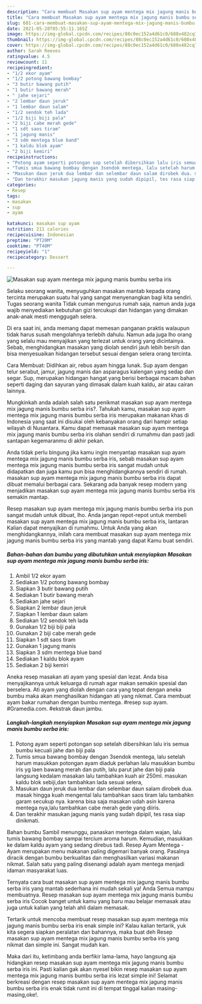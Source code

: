 ```yaml
---
description: "Cara membuat Masakan sup ayam mentega mix jagung manis bumbu serba iris yang lezat dan Mudah Dibuat"
title: "Cara membuat Masakan sup ayam mentega mix jagung manis bumbu serba iris yang lezat dan Mudah Dibuat"
slug: 601-cara-membuat-masakan-sup-ayam-mentega-mix-jagung-manis-bumbu-serba-iris-yang-lezat-dan-mudah-dibuat
date: 2021-05-28T05:55:11.165Z
image: https://img-global.cpcdn.com/recipes/88c0ec152a4d61c0/680x482cq70/masakan-sup-ayam-mentega-mix-jagung-manis-bumbu-serba-iris-foto-resep-utama.jpg
thumbnail: https://img-global.cpcdn.com/recipes/88c0ec152a4d61c0/680x482cq70/masakan-sup-ayam-mentega-mix-jagung-manis-bumbu-serba-iris-foto-resep-utama.jpg
cover: https://img-global.cpcdn.com/recipes/88c0ec152a4d61c0/680x482cq70/masakan-sup-ayam-mentega-mix-jagung-manis-bumbu-serba-iris-foto-resep-utama.jpg
author: Sarah Reeves
ratingvalue: 4.5
reviewcount: 11
recipeingredient:
- "1/2 ekor ayam"
- "1/2 potong bawang bombay"
- "3 butir bawang putih"
- "1 butir bawang merah"
- " jahe sejari"
- "2 lembar daun jeruk"
- "1 lembar daun salam"
- "1/2 sendok teh lada"
- "1/2 biji biji pala"
- "2 biji cabe merah gede"
- "1 sdt saos tiram"
- "1 jagung manis"
- "3 sdm mentega blue band"
- "1 kaldu blok ayam"
- "2 biji kemiri"
recipeinstructions:
- "Potong ayam seperti potongan sop setelah dibersihkan lalu iris semua bumbu kecuali jahe dan biji pala"
- "Tumis smua bawang bombay dengan 3sendok mentega, lalu setelah harum masukkan potongan ayam diaduk perlahan lalu masukkan bumbu iris yg laen bawang merah dan putih, lalu parut jahe dan biji pala langsung kedalam masakan lalu tambahkan kuah air 250ml. masukan kaldu blok sebiji,dan tambahkan lada sesuai selera,"
- "Masukan daun jeruk dua lembar dan selembar daun salam dirobek dua. masak hingga kuah mengental lalu tambahkan saos tiram lalu tambahkn garam secukup nya. karena bisa saja masakan udah asin karena mentega nya,lalu tambahkan cabe merah gede yang diiris."
- "Dan terakhir masukan jagung manis yang sudah dipipil, tes rasa siap dinikmati."
categories:
- Resep
tags:
- masakan
- sup
- ayam

katakunci: masakan sup ayam 
nutrition: 211 calories
recipecuisine: Indonesian
preptime: "PT20M"
cooktime: "PT40M"
recipeyield: "1"
recipecategory: Dessert

---
```



![Masakan sup ayam mentega mix jagung manis bumbu serba iris](https://img-global.cpcdn.com/recipes/88c0ec152a4d61c0/680x482cq70/masakan-sup-ayam-mentega-mix-jagung-manis-bumbu-serba-iris-foto-resep-utama.jpg)

Selaku seorang wanita, menyuguhkan masakan mantab kepada orang tercinta merupakan suatu hal yang sangat menyenangkan bagi kita sendiri. Tugas seorang  wanita Tidak cuman mengurus rumah saja, namun anda juga wajib menyediakan kebutuhan gizi tercukupi dan hidangan yang dimakan anak-anak mesti menggugah selera.

Di era  saat ini, anda memang dapat memesan panganan praktis walaupun tidak harus susah mengolahnya terlebih dahulu. Namun ada juga lho orang yang selalu mau menyajikan yang terlezat untuk orang yang dicintainya. Sebab, menghidangkan masakan yang diolah sendiri jauh lebih bersih dan bisa menyesuaikan hidangan tersebut sesuai dengan selera orang tercinta. 

Cara Membuat: Didihkan air, rebus ayam hingga lunak. Sup ayam dengan telur serabut, jamur, jagung manis dan asparagus kalengan yang sedap dan segar. Sup, merupakan hidangan hangat yang berisi berbagai macam bahan seperti daging dan sayuran yang dimasak dalam kuah kaldu, air atau cairan lainnya.

Mungkinkah anda adalah salah satu penikmat masakan sup ayam mentega mix jagung manis bumbu serba iris?. Tahukah kamu, masakan sup ayam mentega mix jagung manis bumbu serba iris merupakan makanan khas di Indonesia yang saat ini disukai oleh kebanyakan orang dari hampir setiap wilayah di Nusantara. Kamu dapat memasak masakan sup ayam mentega mix jagung manis bumbu serba iris olahan sendiri di rumahmu dan pasti jadi santapan kegemaranmu di akhir pekan.

Anda tidak perlu bingung jika kamu ingin menyantap masakan sup ayam mentega mix jagung manis bumbu serba iris, sebab masakan sup ayam mentega mix jagung manis bumbu serba iris sangat mudah untuk didapatkan dan juga kamu pun bisa menghidangkannya sendiri di rumah. masakan sup ayam mentega mix jagung manis bumbu serba iris dapat dibuat memalui berbagai cara. Sekarang ada banyak resep modern yang menjadikan masakan sup ayam mentega mix jagung manis bumbu serba iris semakin mantap.

Resep masakan sup ayam mentega mix jagung manis bumbu serba iris pun sangat mudah untuk dibuat, lho. Anda jangan repot-repot untuk membeli masakan sup ayam mentega mix jagung manis bumbu serba iris, lantaran Kalian dapat menyajikan di rumahmu. Untuk Anda yang akan menghidangkannya, inilah cara membuat masakan sup ayam mentega mix jagung manis bumbu serba iris yang mantab yang dapat Kamu buat sendiri.

<!--inarticleads1-->

##### Bahan-bahan dan bumbu yang dibutuhkan untuk menyiapkan Masakan sup ayam mentega mix jagung manis bumbu serba iris:

1. Ambil 1/2 ekor ayam
1. Sediakan 1/2 potong bawang bombay
1. Siapkan 3 butir bawang putih
1. Sediakan 1 butir bawang merah
1. Sediakan  jahe sejari
1. Siapkan 2 lembar daun jeruk
1. Siapkan 1 lembar daun salam
1. Sediakan 1/2 sendok teh lada
1. Gunakan 1/2 biji biji pala
1. Gunakan 2 biji cabe merah gede
1. Siapkan 1 sdt saos tiram
1. Gunakan 1 jagung manis
1. Siapkan 3 sdm mentega blue band
1. Sediakan 1 kaldu blok ayam
1. Sediakan 2 biji kemiri


Aneka resep masakan ati ayam yang spesial dan lezat. Anda bisa menyajikannya untuk keluarga di rumah agar makan semakin spesial dan berselera. Ati ayam yang diolah dengan cara yang tepat dengan aneka bumbu maka akan menghasilkan hidangan ati yang nikmat. Cara membuat ayam bakar rumahan dengan bumbu mentega. #resep sup ayam. #Gramedia.com. #ekstrak daun jambu. 

<!--inarticleads2-->

##### Langkah-langkah menyiapkan Masakan sup ayam mentega mix jagung manis bumbu serba iris:

1. Potong ayam seperti potongan sop setelah dibersihkan lalu iris semua bumbu kecuali jahe dan biji pala
1. Tumis smua bawang bombay dengan 3sendok mentega, lalu setelah harum masukkan potongan ayam diaduk perlahan lalu masukkan bumbu iris yg laen bawang merah dan putih, lalu parut jahe dan biji pala langsung kedalam masakan lalu tambahkan kuah air 250ml. masukan kaldu blok sebiji,dan tambahkan lada sesuai selera,
1. Masukan daun jeruk dua lembar dan selembar daun salam dirobek dua. masak hingga kuah mengental lalu tambahkan saos tiram lalu tambahkn garam secukup nya. karena bisa saja masakan udah asin karena mentega nya,lalu tambahkan cabe merah gede yang diiris.
1. Dan terakhir masukan jagung manis yang sudah dipipil, tes rasa siap dinikmati.


Bahan bumbu Sambil menunggu, panaskan mentega dalam wajan, lalu tumis bawang bombay sampai tercium aroma harum. Kemudian, masukkan ke dalam kaldu ayam yang sedang direbus tadi. Resep Ayam Mentega - Ayam merupakan menu makanan paling digemari banyak orang. Pasalnya diracik dengan bumbu berkualitas dan menghasilkan variasi makanan nikmat. Salah satu yang paling disenangi adalah ayam mentega menjadi idaman masyarakat luas. 

Ternyata cara buat masakan sup ayam mentega mix jagung manis bumbu serba iris yang mantab sederhana ini mudah sekali ya! Anda Semua mampu membuatnya. Resep masakan sup ayam mentega mix jagung manis bumbu serba iris Cocok banget untuk kamu yang baru mau belajar memasak atau juga untuk kalian yang telah ahli dalam memasak.

Tertarik untuk mencoba membuat resep masakan sup ayam mentega mix jagung manis bumbu serba iris enak simple ini? Kalau kalian tertarik, yuk kita segera siapkan peralatan dan bahannya, maka buat deh Resep masakan sup ayam mentega mix jagung manis bumbu serba iris yang nikmat dan simple ini. Sangat mudah kan. 

Maka dari itu, ketimbang anda berfikir lama-lama, hayo langsung aja hidangkan resep masakan sup ayam mentega mix jagung manis bumbu serba iris ini. Pasti kalian gak akan nyesel bikin resep masakan sup ayam mentega mix jagung manis bumbu serba iris lezat simple ini! Selamat berkreasi dengan resep masakan sup ayam mentega mix jagung manis bumbu serba iris enak tidak rumit ini di tempat tinggal kalian masing-masing,oke!.

